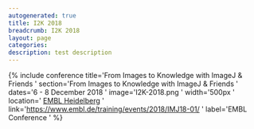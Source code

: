 ```yaml
---
autogenerated: true
title: I2K 2018
breadcrumb: I2K 2018
layout: page
categories: 
description: test description
---
```


{% include conference title='From Images to Knowledge with ImageJ & Friends ' section='From Images to Knowledge with ImageJ & Friends ' dates='6 - 8 December 2018 ' image='I2K-2018.png ' width='500px ' location=' [EMBL Heidelberg](https://www.embl.de/) ' link='https://www.embl.de/training/events/2018/IMJ18-01/ ' label='EMBL Conference ' %}
